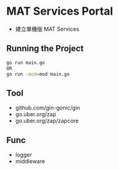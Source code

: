 # MAT Services Portal
- 建立單機版 MAT Services 

## Running the Project
```bash
go run main.go
OR
go run -mod=mod main.go
```

## Tool 
- github.com/gin-gonic/gin
- go.uber.org/zap
- go.uber.org/zap/zapcore

## Func
- logger
- middleware
